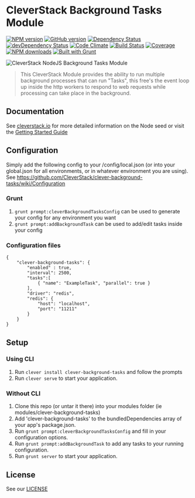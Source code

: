 CleverStack Background Tasks Module
====================
[![NPM version](https://badge.fury.io/js/clever-background-tasks.png)](http://badge.fury.io/js/clever-background-tasks) [![GitHub version](https://badge.fury.io/gh/cleverstack%2Fclever-background-tasks.png)](http://badge.fury.io/gh/cleverstack%2Fclever-background-tasks) [![Dependency Status](https://david-dm.org/CleverStack/clever-background-tasks.png)](https://david-dm.org/CleverStack/clever-background-tasks) [![devDependency Status](https://david-dm.org/CleverStack/clever-background-tasks/dev-status.png)](https://david-dm.org/CleverStack/clever-background-tasks#info=devDependencies) [![Code Climate](https://codeclimate.com/github/CleverStack/clever-background-tasks.png)](https://codeclimate.com/github/CleverStack/clever-background-tasks) [![Build Status](https://secure.travis-ci.org/CleverStack/clever-background-tasks.png?branch=master)](https://travis-ci.org/CleverStack/clever-background-tasks) [![Coverage](https://codeclimate.com/github/CleverStack/clever-background-tasks/coverage.png)](https://codeclimate.com/github/CleverStack/clever-background-tasks) [![NPM downloads](http://img.shields.io/npm/dm/clever-background-tasks.png)](https://www.npmjs.org/package/clever-background-tasks) [![Built with Grunt](https://cdn.gruntjs.com/builtwith.png)](http://gruntjs.com/) 

![CleverStack NodeJS Background Tasks Module](http://cleverstack.github.io/assets/img/logos/node-seed-logo-clean.png "CleverStack NodeJS Background Tasks Module")
<blockquote>
This CleverStack Module provides the ability to run multiple background processes that can run "Tasks", this free's the event loop up inside the http workers to respond to web requests while processing can take place in the background.
</blockquote>

## Documentation

See [cleverstack.io](http://cleverstack.io/documentation/#backend) for more detailed information on the Node seed or visit the [Getting Started Guide](http://cleverstack.io/getting-started/)

## Configuration
Simply add the following config to your /config/local.json (or into your global.json for all environments, or in whatever environment you are using). See https://github.com/CleverStack/clever-background-tasks/wiki/Configuration

### Grunt
1. `grunt prompt:cleverBackgroundTasksConfig` can be used to generate your config for any environment you want
2. `grunt prompt:addBackgroundTask` can be used to add/edit tasks inside your config

### Configuration files

```
{
    "clever-background-tasks": {
        "enabled" : true,
        "interval": 2500,
        "tasks":[
            { "name": "ExampleTask", "parallel": true }
        ],
        "driver": "redis",
        "redis": {
            "host": "localhost",
            "port": "11211"
        }
    }
}
```

## Setup

### Using CLI
1. Run `clever install clever-background-tasks` and follow the prompts
2. Run `clever serve` to start your application.

### Without CLI
1. Clone this repo (or untar it there) into your modules folder (ie modules/clever-background-tasks)
2. Add 'clever-background-tasks' to the bundledDependencies array of your app's package.json.
3. Run `grunt prompt:cleverBackgroundTasksConfig` and fill in your configuration options.
4. Run `grunt prompt:addBackgroundTask` to add any tasks to your running configuration.
6. Run `grunt server` to start your application.

## License

See our [LICENSE](https://github.com/CleverStack/clever-background-tasks/blob/master/LICENSE)
